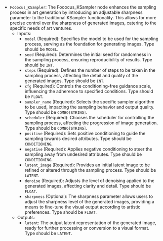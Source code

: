 - `Fooocus_KSampler`: The Fooocus_KSampler node enhances the sampling process in art generation by introducing an adjustable sharpness parameter to the traditional KSampler functionality. This allows for more precise control over the sharpness of generated images, catering to the specific needs of art ventures.
    - Inputs:
        - `model` (Required): Specifies the model to be used for the sampling process, serving as the foundation for generating images. Type should be `MODEL`.
        - `seed` (Required): Determines the initial seed for randomness in the sampling process, ensuring reproducibility of results. Type should be `INT`.
        - `steps` (Required): Defines the number of steps to be taken in the sampling process, affecting the detail and quality of the generated images. Type should be `INT`.
        - `cfg` (Required): Controls the conditioning-free guidance scale, influencing the adherence to specified conditions. Type should be `FLOAT`.
        - `sampler_name` (Required): Selects the specific sampler algorithm to be used, impacting the sampling behavior and output quality. Type should be `COMBO[STRING]`.
        - `scheduler` (Required): Chooses the scheduler for controlling the sampling process, affecting the progression of image generation. Type should be `COMBO[STRING]`.
        - `positive` (Required): Sets positive conditioning to guide the sampling towards desired attributes. Type should be `CONDITIONING`.
        - `negative` (Required): Applies negative conditioning to steer the sampling away from undesired attributes. Type should be `CONDITIONING`.
        - `latent_image` (Required): Provides an initial latent image to be refined or altered through the sampling process. Type should be `LATENT`.
        - `denoise` (Required): Adjusts the level of denoising applied to the generated images, affecting clarity and detail. Type should be `FLOAT`.
        - `sharpness` (Optional): The sharpness parameter allows users to adjust the sharpness level of the generated images, providing a means to fine-tune the visual output according to artistic preferences. Type should be `FLOAT`.
    - Outputs:
        - `latent`: The output latent representation of the generated image, ready for further processing or conversion to a visual format. Type should be `LATENT`.
